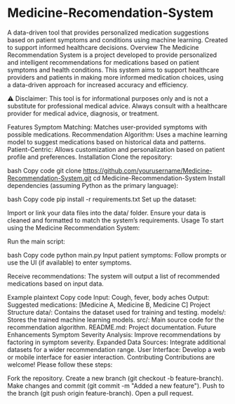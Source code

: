 # Medicine-Recomendation-System
A data-driven tool that provides personalized medication suggestions based on patient symptoms and conditions using machine learning. Created to support informed healthcare decisions.
Overview
The Medicine Recommendation System is a project developed to provide personalized and intelligent recommendations for medications based on patient symptoms and health conditions. This system aims to support healthcare providers and patients in making more informed medication choices, using a data-driven approach for increased accuracy and efficiency.

⚠️ Disclaimer: This tool is for informational purposes only and is not a substitute for professional medical advice. Always consult with a healthcare provider for medical advice, diagnosis, or treatment.

Features
Symptom Matching: Matches user-provided symptoms with possible medications.
Recommendation Algorithm: Uses a machine learning model to suggest medications based on historical data and patterns.
Patient-Centric: Allows customization and personalization based on patient profile and preferences.
Installation
Clone the repository:

bash
Copy code
git clone https://github.com/yourusername/Medicine-Recommendation-System.git
cd Medicine-Recommendation-System
Install dependencies (assuming Python as the primary language):

bash
Copy code
pip install -r requirements.txt
Set up the dataset:

Import or link your data files into the data/ folder.
Ensure your data is cleaned and formatted to match the system’s requirements.
Usage
To start using the Medicine Recommendation System:

Run the main script:

bash
Copy code
python main.py
Input patient symptoms: Follow prompts or use the UI (if available) to enter symptoms.

Receive recommendations: The system will output a list of recommended medications based on input data.

Example
plaintext
Copy code
Input: Cough, fever, body aches
Output: Suggested medications: [Medicine A, Medicine B, Medicine C]
Project Structure
data/: Contains the dataset used for training and testing.
models/: Stores the trained machine learning models.
src/: Main source code for the recommendation algorithm.
README.md: Project documentation.
Future Enhancements
Symptom Severity Analysis: Improve recommendations by factoring in symptom severity.
Expanded Data Sources: Integrate additional datasets for a wider recommendation range.
User Interface: Develop a web or mobile interface for easier interaction.
Contributing
Contributions are welcome! Please follow these steps:

Fork the repository.
Create a new branch (git checkout -b feature-branch).
Make changes and commit (git commit -m "Added a new feature").
Push to the branch (git push origin feature-branch).
Open a pull request.
